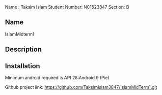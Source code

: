 Name : Taksim Islam Student Number: N01523847 Section: B
## Name
IslamMidterm1
## Description

## Installation
Minimum android required is API 28:Android 9 (Pie)


Github project link:
https://github.com/TaksimIslam3847/IslamMidTerm1.git


